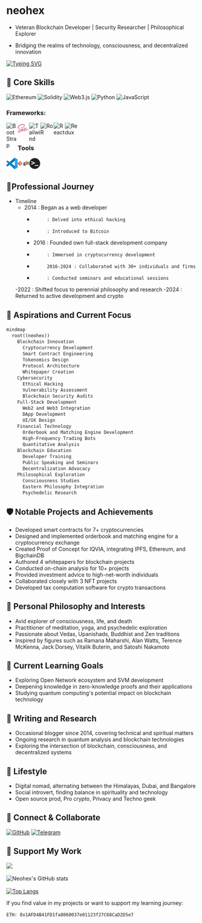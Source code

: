 # neohex

- Veteran Blockchain Developer | Security Researcher | Philosophical Explorer

- Bridging the realms of technology, consciousness, and decentralized innovation

[![Typing SVG](https://readme-typing-svg.herokuapp.com?font=Fira+Code&pause=1000&color=00F7C3&center=true&vCenter=true&width=435&lines=Exploring+the+Blockchain+Frontier;Securing+the+Digital+Realm;Innovating+for+the+Future)](https://git.io/typing-svg)

## 🧬 Core Skills

![Ethereum](https://img.shields.io/badge/Ethereum-3C3C3D?style=for-the-badge&logo=Ethereum&logoColor=white)
![Solidity](https://img.shields.io/badge/Solidity-%23363636.svg?style=for-the-badge&logo=solidity&logoColor=white)
![Web3.js](https://img.shields.io/badge/web3.js-F16822?style=for-the-badge&logo=web3.js&logoColor=white)
![Python](https://img.shields.io/badge/python-3670A0?style=for-the-badge&logo=python&logoColor=ffdd54)
![JavaScript](https://img.shields.io/badge/javascript-%23323330.svg?style=for-the-badge&logo=javascript&logoColor=%23F7DF1E)

### Frameworks:
<!--  - styling -->
<img align="left" alt="BootStrap" width="30px" src="https://raw.githubusercontent.com/jmnote/z-icons/master/svg/bootstrap.svg" />
<img align="left" alt="Sass" width="30px" src="https://raw.githubusercontent.com/github/explore/80688e429a7d4ef2fca1e82350fe8e3517d3494d/topics/sass/sass.png" />
<img align="left" alt="Tailwind" width="30px" src="https://seeklogo.com/images/T/tailwind-css-logo-5AD4175897-seeklogo.com.png" />
<img align="left" alt="RoR" width="35px" src="https://download.logo.wine/logo/Ruby_on_Rails/Ruby_on_Rails-Logo.wine.png" />
<img align="left" alt="React" width="30px" src="https://cdn.freelogovectors.net/wp-content/uploads/2018/12/react_logo.png" />
<img align="left" alt="Redux" width="36px" src="https://upload.wikimedia.org/wikipedia/commons/4/49/Redux.png" />

<br><br>
### Tools
<img align="left" alt="Visual Studio Code" width="30px" src="https://raw.githubusercontent.com/github/explore/80688e429a7d4ef2fca1e82350fe8e3517d3494d/topics/visual-studio-code/visual-studio-code.png" />
<img align="left" alt="Git" width="30px" src="https://raw.githubusercontent.com/github/explore/80688e429a7d4ef2fca1e82350fe8e3517d3494d/topics/git/git.png" />
<!-- <img align="left" alt="GitHub" width="30px" src="https://e7.pngegg.com/pngimages/347/509/png-clipart-github-computer-icons-logo-github-angle-white.png" /> -->
<img align="left" alt="Terminal" width="30px" src="https://raw.githubusercontent.com/github/explore/80688e429a7d4ef2fca1e82350fe8e3517d3494d/topics/terminal/terminal.png" />
<br><br>
<!-- ### Skills: -->


## 🌠Professional Journey

- Timeline
   - 2014 : Began as a web developer
     -          : Delved into ethical hacking
     -          : Introduced to Bitcoin
     - 2016     : Founded own full-stack development company
     -          : Immersed in cryptocurrency development
     -          2016-2024 : Collaborated with 30+ individuals and firms
     -          : Conducted seminars and educational sessions
    -2022 : Shifted focus to perennial philosophy and research
    -2024 : Returned to active development and crypto

## 🌠 Aspirations and Current Focus
```mermaid
mindmap
  root((neohex))
    Blockchain Innovation
      Cryptocurrency Development
      Smart Contract Engineering
      Tokenomics Design
      Protocol Architecture
      Whitepaper Creation
    Cybersecurity
      Ethical Hacking
      Vulnerability Assessment
      Blockchain Security Audits
    Full-Stack Development
      Web2 and Web3 Integration
      DApp Development
      UI/UX Design
    Financial Technology
      Orderbook and Matching Engine Development
      High-Frequency Trading Bots
      Quantitative Analysis
    Blockchain Education
      Developer Training
      Public Speaking and Seminars
      Decentralization Advocacy
    Philosophical Exploration
      Consciousness Studies
      Eastern Philosophy Integration
      Psychedelic Research
```

## 🛡️ Notable Projects and Achievements

- Developed smart contracts for 7+ cryptocurrencies
- Designed and implemented orderbook and matching engine for a cryptocurrency exchange
- Created Proof of Concept for IQVIA, integrating IPFS, Ethereum, and BigchainDB
- Authored 4 whitepapers for blockchain projects
- Conducted on-chain analysis for 10+ projects
- Provided investment advice to high-net-worth individuals
- Collaborated closely with 3 NFT projects
- Developed tax computation software for crypto transactions

## 🧘 Personal Philosophy and Interests

-  Avid explorer of consciousness, life, and death
-  Practitioner of meditation, yoga, and psychedelic exploration
-  Passionate about Vedas, Upanishads, Buddhist and Zen traditions
-  Inspired by figures such as Ramana Maharshi, Alan Watts, Terence McKenna, Jack Dorsey, Vitalik Buterin, and Satoshi Nakamoto

## 🌱 Current Learning Goals
- Exploring Open Network ecosystem and SVM development
- Deepening knowledge in zero-knowledge proofs and their applications
- Studying quantum computing's potential impact on blockchain technology

## 📝 Writing and Research

- Occasional blogger since 2014, covering technical and spiritual matters
- Ongoing research in quantum analysis and blockchain technologies
- Exploring the intersection of blockchain, consciousness, and decentralized systems

## 🌄 Lifestyle

- Digital nomad, alternating between the Himalayas, Dubai, and Bangalore
- Social introvert, finding balance in spirituality and technology
- Open source prod, Pro crypto, Privacy and Techno geek 

## 🤝 Connect & Collaborate

[![GitHub](https://img.shields.io/badge/github-%23121011.svg?style=for-the-badge&logo=github&logoColor=white)](https://github.com/0xneox)
[![Telegram](https://img.shields.io/badge/Telegram-2CA5E0?style=for-the-badge&logo=telegram&logoColor=white)](https://t.me/binarybodhi)

## 💖 Support My Work

![](https://techierank.com/)

![Neohex's GitHub stats](https://github-readme-stats.vercel.app/api?username=pountzas&theme=midnight-purple&show_icons=true&count_private=true)
<br>
<br>
[![Top Langs](https://github-readme-stats.vercel.app/api/top-langs/?username=pountzas&theme=dark&layout=compact&count_private=true)](https://github.com/0xneox/github-readme-stats)



If you find value in my projects or want to support my learning journey:

```
ETH: 0x1AFD4B41FD1fa8060037e01123f27C68CaD2D5e7
```
